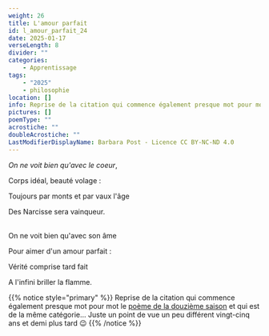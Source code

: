 ```yaml
---
weight: 26
title: L'amour parfait
id: l_amour_parfait_24
date: 2025-01-17
verseLength: 8
divider: ""
categories:
    - Apprentissage
tags:
    - "2025"
    - philosophie
location: []
info: Reprise de la citation qui commence également presque mot pour mot le [poème de la douzième saison](../12_douzieme_saison/on_ne_voit_bien) et qui est de la même catégorie... Juste un point de vue un peu différent vingt-cinq ans et demi plus tard 😉
pictures: []
poemType: ""
acrostiche: ""
doubleAcrostiche: ""
LastModifierDisplayName: Barbara Post - Licence CC BY-NC-ND 4.0
---
```

*On ne voit bien qu'avec le coeur*,

Corps idéal, beauté volage :

Toujours par monts et par vaux l'âge

Des Narcisse sera vainqueur.

 \
On ne voit bien qu'avec son âme

Pour aimer d'un amour parfait :

Vérité comprise tard fait

A l'infini briller la flamme.

<!-- FM:Snippet:Start data:{"id":"_simpleNotice","fields":[{"name":"content","value":""}]} -->
{{% notice style="primary" %}}
Reprise de la citation qui commence également presque mot pour mot le [poème de la douzième saison](../12_douzieme_saison/on_ne_voit_bien) et qui est de la même catégorie... Juste un point de vue un peu différent vingt-cinq ans et demi plus tard 😉
{{% /notice %}}
<!-- FM:Snippet:End -->